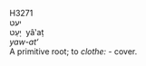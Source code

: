 <body>
  <p>H3271<br>  יעט  <br> יָעַט  ‎  yâ‛aṭ  <br><i>yaw-at‘ </i><br>A primitive root; to <i>clothe: - </i>cover.<br></p>
 </body>